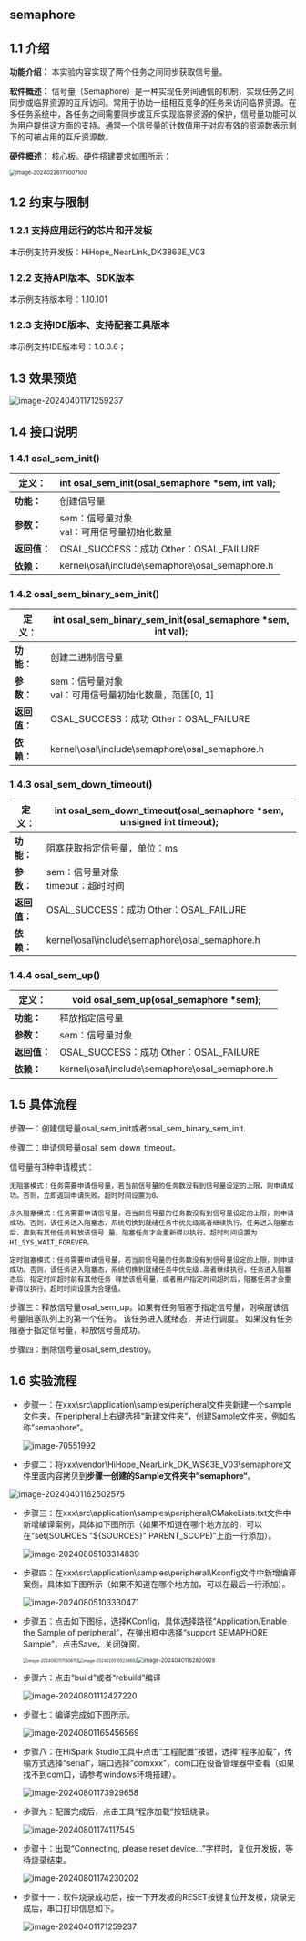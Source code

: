 ## semaphore

## 1.1 介绍

**功能介绍：** 本实验内容实现了两个任务之间同步获取信号量。

**软件概述：** 信号量（Semaphore）是一种实现任务间通信的机制，实现任务之间同步或临界资源的互斥访问。常用于协助一组相互竞争的任务来访问临界资源。在多任务系统中，各任务之间需要同步或互斥实现临界资源的保护，信号量功能可以为用户提供这方面的支持。通常一个信号量的计数值用于对应有效的资源数表示剩下的可被占用的互斥资源数。

**硬件概述：** 核心板。硬件搭建要求如图所示：

<img src="../../../../docs/pic/oled/image-20240226173007100-17119401758003.png" alt="image-20240226173007100" style="zoom: 67%;" />

## 1.2 约束与限制

### 1.2.1 支持应用运行的芯片和开发板

本示例支持开发板：HiHope_NearLink_DK3863E_V03

### 1.2.2 支持API版本、SDK版本

本示例支持版本号：1.10.101

### 1.2.3 支持IDE版本、支持配套工具版本

本示例支持IDE版本号：1.0.0.6；

## 1.3 效果预览

![image-20240401171259237](../../../../docs/pic/semaphore/image-20240401171259237.png)

## 1.4 接口说明

### 1.4.1 osal_sem_init()


| **定义：**   | int osal_sem_init(osal_semaphore *sem, int val); |
| ------------ | ------------------------------------------------ |
| **功能：**   | 创建信号量                                       |
| **参数：**   | sem：信号量对象<br/>val：可用信号量初始化数量    |
| **返回值：** | OSAL_SUCCESS：成功    Other：OSAL_FAILURE        |
| **依赖：**   | kernel\osal\include\semaphore\osal_semaphore.h   |

### 1.4.2 osal_sem_binary_sem_init()


| 定义：       | int osal_sem_binary_sem_init(osal_semaphore *sem, int val); |
| ------------ | ----------------------------------------------------------- |
| **功能：**   | 创建二进制信号量                                            |
| **参数：**   | sem：信号量对象<br/>val：可用信号量初始化数量，范围[0, 1]   |
| **返回值：** | OSAL_SUCCESS：成功    Other：OSAL_FAILURE                   |
| **依赖：**   | kernel\osal\include\semaphore\osal_semaphore.h              |

### 1.4.3 osal_sem_down_timeout()


| **定义：**   | int osal_sem_down_timeout(osal_semaphore *sem, unsigned int timeout); |
| ------------ | --------------------------------------------------------------------- |
| **功能：**   | 阻塞获取指定信号量，单位：ms                                          |
| **参数：**   | sem：信号量对象<br/>timeout：超时时间                                 |
| **返回值：** | OSAL_SUCCESS：成功    Other：OSAL_FAILURE                             |
| **依赖：**   | kernel\osal\include\semaphore\osal_semaphore.h                        |

### 1.4.4 osal_sem_up()


| **定义：**   | void osal_sem_up(osal_semaphore *sem);         |
| ------------ | ---------------------------------------------- |
| **功能：**   | 释放指定信号量                                 |
| **参数：**   | sem：信号量对象                                |
| **返回值：** | OSAL_SUCCESS：成功    Other：OSAL_FAILURE      |
| **依赖：**   | kernel\osal\include\semaphore\osal_semaphore.h |

## 1.5 具体流程

步骤一：创建信号量osal_sem_init或者osal_sem_binary_sem_init.

步骤二：申请信号量osal_sem_down_timeout。

信号量有3种申请模式：

```
无阻塞模式：任务需要申请信号量，若当前信号量的任务数没有到信号量设定的上限，则申请成功。否则，立即返回申请失败。超时时间设置为0。
```


```
永久阻塞模式：任务需要申请信号量，若当前信号量的任务数没有到信号量设定的上限，则申请成功。否则，该任务进入阻塞态，系统切换到就绪任务中优先级高者继续执行。任务进入阻塞态后，直到有其他任务释放该信号 量，阻塞任务才会重新得以执行。超时时间设置为HI_SYS_WAIT_FOREVER。
```


```
定时阻塞模式：任务需要申请信号量，若当前信号量的任务数没有到信号量设定的上限，则申请成功。否则，该任务进入阻塞态，系统切换到就绪任务中优先级.高者继续执行。任务进入阻塞态后，指定时间超时前有其他任务 释放该信号量，或者用户指定时间超时后，阻塞任务才会重新得以执行。超时时间设置为合理值。
```


步骤三：释放信号量osal_sem_up。如果有任务阻塞于指定信号量，则唤醒该信号量阻塞队列上的第一个任务。 该任务进入就绪态，并进行调度。 如果没有任务阻塞于指定信号量，释放信号量成功。

步骤四：删除信号量osal_sem_destroy。

## 1.6 实验流程

- 步骤一：在xxx\src\application\samples\peripheral文件夹新建一个sample文件夹，在peripheral上右键选择“新建文件夹”，创建Sample文件夹，例如名称”semaphore“。

  ![image-70551992](../../../../docs/pic/oled/image-20240801170551992-17228250453191.png)
- 步骤二：将xxx\vendor\HiHope_NearLink_DK_WS63E_V03\semaphore文件里面内容拷贝到**步骤一创建的Sample文件夹中”semaphore“**。

![image-20240401162502575](../../../../docs/pic/semaphore/image-20240401162502575.png)

- 步骤三：在xxx\src\application\samples\peripheral\CMakeLists.txt文件中新增编译案例，具体如下图所示（如果不知道在哪个地方加的，可以在“set(SOURCES "${SOURCES}" PARENT_SCOPE)”上面一行添加）。

  ![image-20240805103314839](../../../../docs/pic/oled/image-20240805103314839.png)
- 步骤四：在xxx\src\application\samples\peripheral\Kconfig文件中新增编译案例，具体如下图所示（如果不知道在哪个地方加，可以在最后一行添加）。

  ![image-20240805103330471](../../../../docs/pic/oled/image-20240805103330471.png)
- 步骤五：点击如下图标，选择KConfig，具体选择路径“Application/Enable the Sample of peripheral”，在弹出框中选择“support SEMAPHORE Sample”，点击Save，关闭弹窗。

  <img src="../../../../docs/pic/beep/image-20240801171406113.png" alt="image-20240801171406113" style="zoom: 50%;" /><img src="../../../../docs/pic/oled/image-20240205105234692-17119401758316-17228251215953.png" alt="image-20240205105234692" style="zoom: 50%;" /><img src="../../../../docs/pic/semaphore/image-20240401162820928.png" alt="image-20240401162820928" style="zoom:67%;" />
- 步骤六：点击“build”或者“rebuild”编译

  ![image-20240801112427220](../../../../docs/pic/beep/image-20240801112427220.png)
- 步骤七：编译完成如下图所示。

  ![image-20240801165456569](../../../../docs/pic/beep/image-20240801165456569.png)
- 步骤八：在HiSpark Studio工具中点击“工程配置”按钮，选择“程序加载”，传输方式选择“serial”，端口选择“comxxx”，com口在设备管理器中查看（如果找不到com口，请参考windows环境搭建）。

  ![image-20240801173929658](../../../../docs/pic/beep/image-20240801173929658.png)
- 步骤九：配置完成后，点击工具“程序加载”按钮烧录。

  ![image-20240801174117545](../../../../docs/pic/beep/image-20240801174117545.png)
- 步骤十：出现“Connecting, please reset device...”字样时，复位开发板，等待烧录结束。

  ![image-20240801174230202](../../../../docs/pic/beep/image-20240801174230202.png)
- 步骤十一：软件烧录成功后，按一下开发板的RESET按键复位开发板，烧录完成后，串口打印信息如下。

  ![image-20240401171259237](../../../../docs/pic/semaphore/image-20240401171259237.png)
